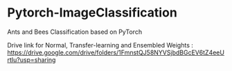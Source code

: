 # Pytorch-ImageClassification
Ants and Bees Classification based on PyTorch 


Drive link for Normal, Transfer-learning and Ensembled Weights  : https://drive.google.com/drive/folders/1FmnstQJ58NYVSjbdBGcEV6tZ4eeUrtIu?usp=sharing
